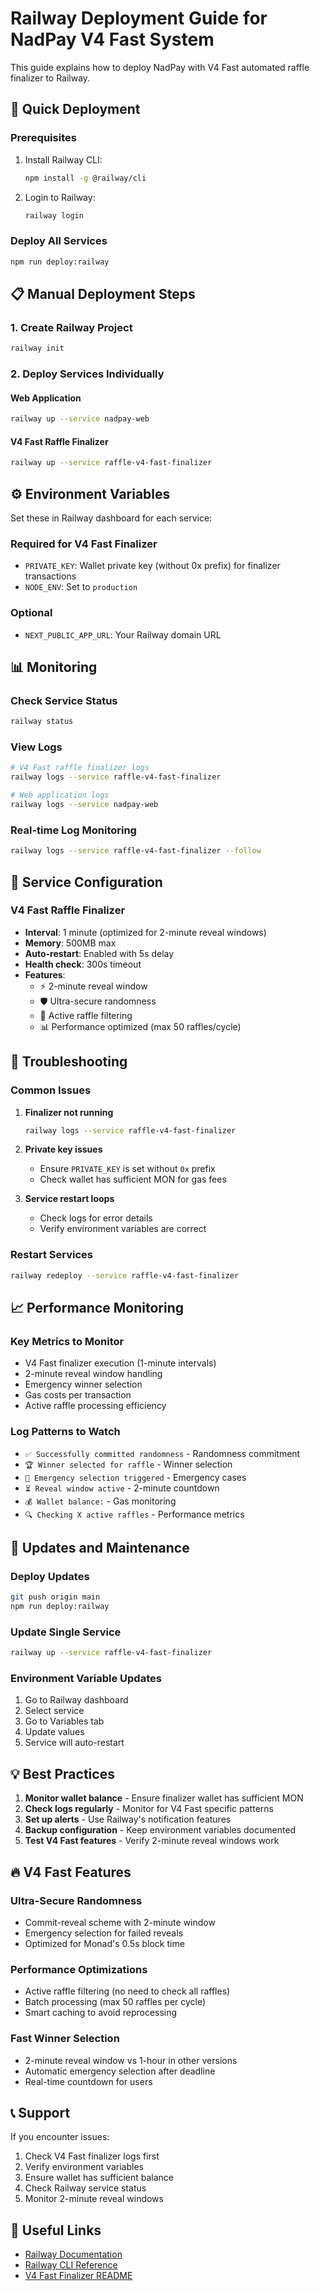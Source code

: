 # Railway Deployment Guide for NadPay V4 Fast System

This guide explains how to deploy NadPay with V4 Fast automated raffle finalizer to Railway.

## 🚀 Quick Deployment

### Prerequisites
1. Install Railway CLI:
   ```bash
   npm install -g @railway/cli
   ```

2. Login to Railway:
   ```bash
   railway login
   ```

### Deploy All Services
```bash
npm run deploy:railway
```

## 📋 Manual Deployment Steps

### 1. Create Railway Project
```bash
railway init
```

### 2. Deploy Services Individually

#### Web Application
```bash
railway up --service nadpay-web
```

#### V4 Fast Raffle Finalizer
```bash
railway up --service raffle-v4-fast-finalizer
```

## ⚙️ Environment Variables

Set these in Railway dashboard for each service:

### Required for V4 Fast Finalizer
- `PRIVATE_KEY`: Wallet private key (without 0x prefix) for finalizer transactions
- `NODE_ENV`: Set to `production`

### Optional
- `NEXT_PUBLIC_APP_URL`: Your Railway domain URL

## 📊 Monitoring

### Check Service Status
```bash
railway status
```

### View Logs
```bash
# V4 Fast raffle finalizer logs
railway logs --service raffle-v4-fast-finalizer

# Web application logs
railway logs --service nadpay-web
```

### Real-time Log Monitoring
```bash
railway logs --service raffle-v4-fast-finalizer --follow
```

## 🔧 Service Configuration

### V4 Fast Raffle Finalizer
- **Interval**: 1 minute (optimized for 2-minute reveal windows)
- **Memory**: 500MB max
- **Auto-restart**: Enabled with 5s delay
- **Health check**: 300s timeout
- **Features**:
  - ⚡ 2-minute reveal window
  - 🛡️ Ultra-secure randomness
  - 🚀 Active raffle filtering
  - 📊 Performance optimized (max 50 raffles/cycle)

## 🚨 Troubleshooting

### Common Issues

1. **Finalizer not running**
   ```bash
   railway logs --service raffle-v4-fast-finalizer
   ```

2. **Private key issues**
   - Ensure `PRIVATE_KEY` is set without `0x` prefix
   - Check wallet has sufficient MON for gas fees

3. **Service restart loops**
   - Check logs for error details
   - Verify environment variables are correct

### Restart Services
```bash
railway redeploy --service raffle-v4-fast-finalizer
```

## 📈 Performance Monitoring

### Key Metrics to Monitor
- V4 Fast finalizer execution (1-minute intervals)
- 2-minute reveal window handling
- Emergency winner selection
- Gas costs per transaction
- Active raffle processing efficiency

### Log Patterns to Watch
- `✅ Successfully committed randomness` - Randomness commitment
- `🏆 Winner selected for raffle` - Winner selection
- `🚨 Emergency selection triggered` - Emergency cases
- `⏳ Reveal window active` - 2-minute countdown
- `💰 Wallet balance:` - Gas monitoring
- `🔍 Checking X active raffles` - Performance metrics

## 🔄 Updates and Maintenance

### Deploy Updates
```bash
git push origin main
npm run deploy:railway
```

### Update Single Service
```bash
railway up --service raffle-v4-fast-finalizer
```

### Environment Variable Updates
1. Go to Railway dashboard
2. Select service
3. Go to Variables tab
4. Update values
5. Service will auto-restart

## 💡 Best Practices

1. **Monitor wallet balance** - Ensure finalizer wallet has sufficient MON
2. **Check logs regularly** - Monitor for V4 Fast specific patterns
3. **Set up alerts** - Use Railway's notification features
4. **Backup configuration** - Keep environment variables documented
5. **Test V4 Fast features** - Verify 2-minute reveal windows work

## 🔥 V4 Fast Features

### Ultra-Secure Randomness
- Commit-reveal scheme with 2-minute window
- Emergency selection for failed reveals
- Optimized for Monad's 0.5s block time

### Performance Optimizations
- Active raffle filtering (no need to check all raffles)
- Batch processing (max 50 raffles per cycle)
- Smart caching to avoid reprocessing

### Fast Winner Selection
- 2-minute reveal window vs 1-hour in other versions
- Automatic emergency selection after deadline
- Real-time countdown for users

## 📞 Support

If you encounter issues:
1. Check V4 Fast finalizer logs first
2. Verify environment variables
3. Ensure wallet has sufficient balance
4. Check Railway service status
5. Monitor 2-minute reveal windows

## 🔗 Useful Links

- [Railway Documentation](https://docs.railway.app/)
- [Railway CLI Reference](https://docs.railway.app/develop/cli)
- [V4 Fast Finalizer README](./RAFFLE_V4_FAST_FINALIZER_README.md) 
